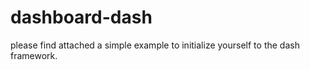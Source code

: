 # dashboard-dash
please find attached a simple example to initialize yourself to the dash framework. 
